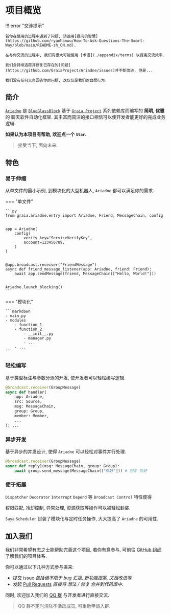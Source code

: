 # 项目概览

!!! error "交涉提示"

    若你在使用的过程中遇到了问题, 请运用[提问的智慧](https://github.com/ryanhanwu/How-To-Ask-Questions-The-Smart-Way/blob/main/README-zh_CN.md).

    在与你交流的过程中, 我们有很大可能使用 [术语](./appendix/terms) 以提高交流效率.

    我们会持续追踪并修复已存在的[问题](https://github.com/GraiaProject/Ariadne/issues)并不断改进, 但是...

    我们没有任何义务回答你的问题, 这仅仅是我们的自愿行为.

## 简介

[`Ariadne`](https://github.com/GraiaProject/Ariadne) 是 [`BlueGlassBlock`](https://github.com/BlueGlassBlock) 基于
[`Graia Project`](https://github.com/GraiaProject/) 系列依赖库而编写的
**简明, 优雅** 的 聊天软件自动化框架. 其丰富而简洁的接口相信可以使开发者能更好的完成业务逻辑.

**如果认为本项目有帮助, 欢迎点一个 `Star`.**

> 接受当下, 面向未来.

## 特色

### 易于伸缩

从单文件的最小示例, 到模块化的大型机器人, `Ariadne` 都可以满足你的需求.

=== "单文件"

    ```py
    from graia.ariadne.entry import Ariadne, Friend, MessageChain, config


    app = Ariadne(
        config(
            verify_key="ServiceVerifyKey",
            account=123456789,
        )
    )


    @app.broadcast.receiver("FriendMessage")
    async def friend_message_listener(app: Ariadne, friend: Friend):
        await app.sendMessage(friend, MessageChain(["Hello, World!"]))


    Ariadne.launch_blocking()
    ```

=== "模块化"

    ```markdown
    - main.py
    - modules
        - function_1
        - function_2
            - __init__.py
            - manager.py
            - ...
        - ...
    ```

### 轻松编写

基于类型标注与参数分派的开发, 使开发者可以轻松编写逻辑.

```py
@broadcast.receiver(GroupMessage)
async def handler(
    app: Ariadne,
    src: Source,
    msg: MessageChain,
    group: Group,
    member: Member,
    ...
): ...
```

### 异步开发

基于异步的并发设计, 使得 `Ariadne` 可以轻松对事件并行处理.

```py
@broadcast.receiver(GroupMessage)
async def reply1(msg: MessageChain, group: Group):
    await group.send_message(MessageChain(["你好"])) # 回复 你好
```

### 便于拓展

`Dispatcher` `Decorator` `Interrupt` `Depend` 等 `Broadcast Control` 特性使得

权限匹配, 冷却控制, 异常处理, 资源获取等操作可以被轻松封装.

`Saya` `Scheduler` 封装了模块化与定时任务操作, 大大提高了 `Ariadne` 的可用性.

## 加入我们

我们非常希望有志之士能帮助完善这个项目, 若你有意参与,
可前往 [GitHub 组织](https://github.com/GraiaProject/Ariadne) 了解我们的项目体系.

你可以通过以下几种方式参与进来:

-   [提交 issue](https://github.com/GraiaProject/Ariadne/issues/new/choose) _包括但不限于 bug 汇报, 新功能提案, 文档改进等._
-   发起 [Pull Requests](https://github.com/GraiaProject/Ariadne/pulls) _直接将 想法 / 修复 合并到代码库中._

同时, 欢迎加入我们的 [QQ 群](https://jq.qq.com/?_wv=1027&k=VXp6plBD) 与开发者进行直接交流.

> QQ 群不定时清除不活跃成员, 可重新申请入群.

